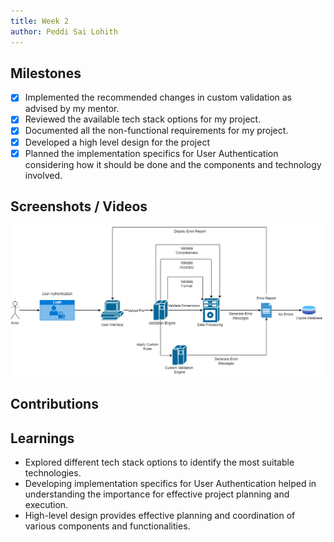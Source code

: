 ```yaml
---
title: Week 2
author: Peddi Sai Lohith
---
```


## Milestones

- [x] Implemented the recommended changes in custom validation as advised by my mentor.
- [x] Reviewed the available tech stack options for my project.
- [x] Documented all the non-functional requirements for my project.
- [x] Developed a high level design for the project
- [x] Planned the implementation specifics for User Authentication considering how it should be done and the components and technology involved.

## Screenshots / Videos

![High Level design](./images/High_level_diagram.png)

## Contributions

## Learnings

- Explored different tech stack options to identify the most suitable technologies.
- Developing implementation specifics for User Authentication helped in understanding the importance for effective project planning and execution.
- High-level design provides effective planning and coordination of various components and functionalities.
